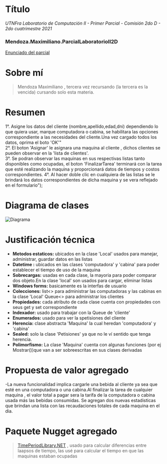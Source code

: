 # Título
*UTNFra Laboratorio de Computación II - Primer Parcial - Comisión 2do D - 2do cuatrimestre 2021*

### Mendoza.Maximiliano.ParcialLaboratorioII2D

[Enunciado del parcial](https://codeutnfra.github.io/programacion_2_laboratorio_2_apuntes/docs/evaluaciones/parciales/2d-primer-parcial/)

# Sobre mí
> Mendoza Maximiliano , tercera vez recursando (la tercera es la vencida) cursando solo esta materia.

# Resumen

1°. Asigne los datos del cliente (nombre,apellido,edad,dni) dependiendo lo que quiera usar, marque computadora o cabina, se habilitara las opciones correspondiente a las necesidades del cliente.Una vez cargado todos los datos, oprima el boto 'OK'"        
2°. El boton 'Asignar' le asignara una maquina al cliente , dichos clientes se pueden observar en la 'lista de clientes'.         
3°. Se podran observar las maquinas en sus respectivas listas tanto disponibles como ocupadas, el boton 'FinalizarTarea' terminará con la tarea que esté realizando la maquina y proporcionará datos de tiempos y costos correspondientes.
4°. Al hacer doble clic en cualquiera de las listas se le brindará los datos correspondientes de dicha maquina y se vera reflejado en el formulario");

# Diagrama de clases
![Diagrama](https://user-images.githubusercontent.com/29763406/139609320-0ac5ff34-02ea-407e-b060-97f82fc12003.png)


# Justificación técnica

- **Metodos estaticos:** ubicados en la clase 'Local' usados para manejar, administrar, guardar datos en las listas
- **Datetime :** ubicados en las clases  'computadora' y 'cabina' para poder establecer el tiempo de uso de la maquina
- **Sobrecargas:** usadas en cada clase, la mayoria para poder comparar dos objeto.En la clase 'local' son usados para cargar, eliminar listas
- **Windows forms:** basicamente es la interfas de usuario
- **Colecciones:** list<> para administrar las computadoras y las cabinas  en la clase 'Local' Queue<> para administrar los clientes
- **Propiedades:** cada atributo de cada clase cuenta con propiedades con seus get y set correspondiente
- **Indexador:** usado para trabajar con la Queue de 'cliente'
- **Enumerados:** usado para ver la spetisiones del cliente
- **Herencia:** clase abstracta 'Maquina' la cual heredan 'computadora' y 'cabina' 
- **Sealed:** solo la clase 'Petisiones' ya que no le ví sentido que tenga herencia.
- **Polimorfismo:** La clase 'Maquina' cuenta con algunas funciones (por ej Mostrar())que van a ser sobreescritas en sus clases derivadas


# Propuesta de valor agregado
-La nueva funcionalidad implica cargarle una bebida al cliente ya sea que esté en una computadora o una cabina.Al finalizar la tarea de cualquier maquina , el valor total a pagar sera la tarifa de la computadora o cabina usada más las bebidas consumidas.
 Se agregan dos nuevas estadisticas que brindan una lista con las recaudaciones totales de cada maquina en el dia.

# Paquete Nugget agregado
>[TimePeriodLibrary.NET](https://www.codeproject.com/Articles/168662/Time-Period-Library-for-NET) , usado para calcular diferencias entre laapsos de tiempo, las usé para calcular el tiempo en que las maquinas estaban ocupadas
